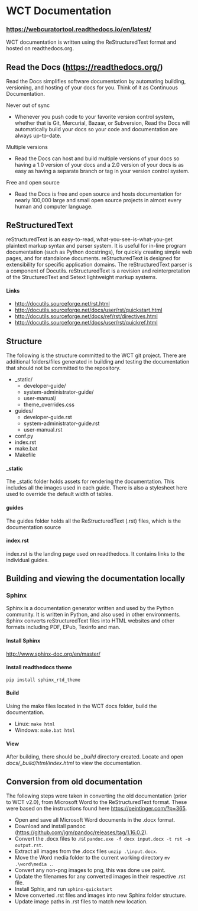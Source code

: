 # WCT Documentation
### https://webcuratortool.readthedocs.io/en/latest/
WCT documentation is written using the ReStructuredText format and hosted on readthedocs.org.

## Read the Docs (https://readthedocs.org/)

Read the Docs simplifies software documentation by automating building, versioning, and hosting of your docs for you. 
Think of it as Continuous Documentation.

Never out of sync
- Whenever you push code to your favorite version control system, whether that is Git, Mercurial, 
Bazaar, or Subversion, Read the Docs will automatically build your docs so your code and 
documentation are always up-to-date.

Multiple versions
- Read the Docs can host and build multiple versions of your docs so having a 1.0 version of 
your docs and a 2.0 version of your docs is as easy as having a separate branch or tag in your 
version control system.

Free and open source
- Read the Docs is free and open source and hosts documentation for nearly 100,000 large and 
small open source projects in almost every human and computer language.

## ReStructuredText

reStructuredText is an easy-to-read, what-you-see-is-what-you-get plaintext markup syntax and parser system. 
It is useful for in-line program documentation (such as Python docstrings), for quickly creating simple web pages, 
and for standalone documents. reStructuredText is designed for extensibility for specific application domains. The 
reStructuredText parser is a component of Docutils. reStructuredText is a revision and reinterpretation of the 
StructuredText and Setext lightweight markup systems.

#### Links

- http://docutils.sourceforge.net/rst.html
- http://docutils.sourceforge.net/docs/user/rst/quickstart.html
- http://docutils.sourceforge.net/docs/ref/rst/directives.html
- http://docutils.sourceforge.net/docs/user/rst/quickref.html


## Structure

The following is the structure committed to the WCT git project. There are 
additional folders/files generated in building and testing the documentation
that should not be committed to the repository.
  
- _static/
    - developer-guide/
    - system-administrator-guide/
    - user-manual/
    - theme_overrides.css
- guides/
    - developer-guide.rst
    - system-administrator-guide.rst
    - user-manual.rst
- conf.py
- index.rst
- make.bat
- Makefile

#### _static
The _static folder holds assets for rendering the documentation. This includes
all the images used in each guide.
There is also a stylesheet here used to override the default width of tables.

#### guides
The guides folder holds all the ReStructuredText (.rst) files, which is the 
documentation source

#### index.rst
index.rst is the landing page used on readthedocs. It contains links to the 
individual guides.

## Building and viewing the documentation locally

### Sphinx
Sphinx is a documentation generator written and used by the Python community. It is 
written in Python, and also used in other environments. Sphinx converts reStructuredText 
files into HTML websites and other formats including PDF, EPub, Texinfo and man.

#### Install Sphinx
http://www.sphinx-doc.org/en/master/

#### Install readthedocs theme
`pip install sphinx_rtd_theme`

#### Build
Using the make files located in the WCT docs folder, build the documentation.

- Linux: `make html`
- Windows: `make.bat html`

#### View
After building, there should be *_build* directory created. Locate and open 
*docs/_build/html/index.html* to view the documentation.

## Conversion from old documentation

The following steps were taken in converting the old documentation (prior to WCT v2.0), from 
Microsoft Word to the ReStructuredText format. These were based on the instructions found
here https://peintinger.com/?p=365.

- Open and save all Microsoft Word documents in the .docx format.
- Download and install pandoc (https://github.com/jgm/pandoc/releases/tag/1.16.0.2).
- Convert the .docx files to .rst `pandoc.exe -f docx input.docx -t rst -o output.rst`.
- Extract all images from the .docx files `unzip .\input.docx`.
- Move the Word media folder to the current working directory `mv .\word\media .`.
- Convert any non-png images to png, this was done use paint.
- Update the filenames for any converted images in their respective .rst file.
- Install Sphix, and run `sphinx-quickstart`
- Move converted .rst files and images into new Sphinx folder structure.
- Update image paths in .rst files to match new location.

